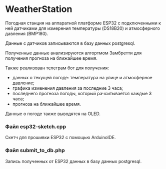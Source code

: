 # WeatherStation
Погодная станция на аппаратной платформе ESP32 с подключенными к ней датчиками для измерения температуры (DS18B20) и атмосферного давления (BMP180).

Данные с датчиков записываются в базу данных postgresql.

Полученные данные анализируются алгортмом Замбретти для получения прогноза на ближайшее время.

Также реализован телеграм бот для получения:
 - данных о текущей погоде: температура на улице и атмосферное давление;
 - графика изменения давления за последние 3 часа;
 - последнего прогноза погоды, который рачситывается каждые 3 часа;
 - прогноза на ближайшее время.

Данные о погоде также выводятся на OLED.

### Файл esp32-sketch.cpp
Скетч для прошивки ESP32 с помощью ArduinoIDE.

### Файл submit_to_db.php
Запись полученных от ESP32 данных в базу данных postgresql.
